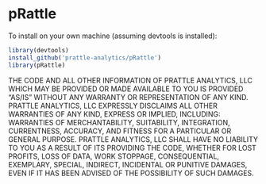 # pRattle

To install on your own machine (assuming devtools is installed):

```R
library(devtools)
install_github('prattle-analytics/pRattle')
library(pRattle)
```
THE CODE AND ALL OTHER INFORMATION OF PRATTLE ANALYTICS, LLC WHICH MAY BE PROVIDED OR MADE AVAILABLE TO YOU IS PROVIDED “AS/IS” WITHOUT ANY WARRANTY OR REPRESENTATION OF ANY KIND.  PRATTLE ANALYTICS, LLC EXPRESSLY DISCLAIMS ALL OTHER WARRANTIES OF ANY KIND, EXPRESS OR IMPLIED, INCLUDING: WARRANTIES OF MERCHANTABILITY, SUITABILITY, INTEGRATION, CURRENTNESS, ACCURACY, AND FITNESS FOR A PARTICULAR OR GENERAL PURPOSE. PRATTLE ANALYTICS, LLC SHALL HAVE NO LIABILITY TO YOU AS A RESULT OF ITS PROVIDING THE CODE, WHETHER FOR LOST PROFITS, LOSS OF DATA, WORK STOPPAGE, CONSEQUENTIAL, EXEMPLARY, SPECIAL, INDIRECT, INCIDENTAL OR PUNITIVE DAMAGES, EVEN IF IT HAS BEEN ADVISED OF THE POSSIBILITY OF SUCH DAMAGES.
